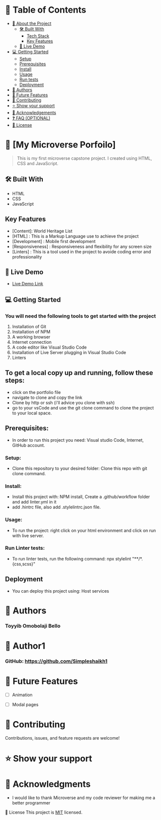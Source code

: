 # 📗 Table of Contents

- [📖 About the Project](#about-project)
  - [🛠 Built With](#built-with)
    - [Tech Stack](#tech-stack)
    - [Key Features](#key-features)
  - [🚀 Live Demo](#live-demo)
- [💻 Getting Started](#getting-started)
  - [Setup](#setup)
  - [Prerequisites](#prerequisites)
  - [Install](#install)
  - [Usage](#usage)
  - [Run tests](#run-tests)
  - [Deployment](#triangular_flag_on_post-deployment)
- [👥 Authors](#authors)
- [🔭 Future Features](#future-features)
- [🤝 Contributing](#contributing)
- [⭐️ Show your support](#support)
- [🙏 Acknowledgements](#acknowledgements)
- [❓ FAQ (OPTIONAL)](#faq)
- [📝 License](#license)


# 📖 [My Microverse Porfoilo] <a name="about-project"></a>

> This is my first microverse capstone project. I created using HTML, CSS and JavaScript.

## 🛠 Built With

- HTML
- CSS
- JavaScript



## Key Features

- [Content]: World Heritage List
- [HTML] : This is a Markup Language use to achieve the project
- [Development] : Mobile first development
- [Responsiveness] : Responsiveness and flexibility for any screen size
- [Linters] : This is a tool used in the project to avoide coding error and professionality

## 🚀 Live Demo <a name="live-demo"></a>

- [Live Demo Link](https://simpleshaikh1.github.io/portfolio.github.io/)



## 💻 Getting Started

### You will need the following tools to get started with the project

 1. Installation of Git
 2. Installation of NPM
 3. A working browser
 4. Internet connection
 5. A code editor like Visual Studio Code
 6. Installation of Live Server plugging in Visual Studio Code
 7. Linters

## To get a local copy up and running, follow these steps:

- click on the portfolio file
- navigate to clone and copy the link
- Clone by http or ssh (i'll advice you clone with ssh)
- go to your vsCode and use the git clone command to clone the project to your local space. 

## Prerequisites:

- In order to run this project you need: Visual studio Code, Internet, GitHub account.

### Setup:

- Clone this repository to your desired folder: Clone this repo with git clone command.

### Install:

 - Install this project with: NPM install, Create a .github/workflow folder and add linter.yml in it
 - add .hintrc file, also add .stylelintrc.json file.

### Usage:

- To run the project: right click on your html environment and click on run with live server.

### Run Linter tests:

- To run linter tests, run the following command: npx stylelint "**/*.{css,scss}" 

## Deployment
- You can deploy this project using: Host services



# 👥 Authors

### Toyyib Omobolaji Bello

# 👤 Author1

### GitHub: https://github.com/Simpleshaikh1



# 🔭 Future Features

- [ ] Animation
- [ ] Modal pages


# 🤝 Contributing
Contributions, issues, and feature requests are welcome!


# ⭐️ Show your support


# 🙏 Acknowledgments

- I would like to thank Microverse and my code reviewer for making me a better programmer




📝 License
This project is [MIT](./LICENSE) licensed.

